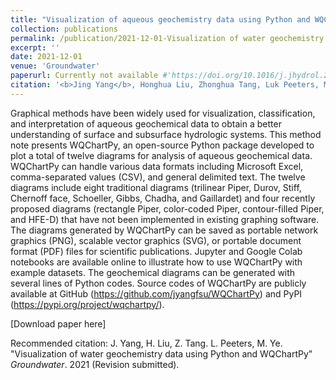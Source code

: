 ```yaml
---
title: "Visualization of aqueous geochemistry data using Python and WQChartPy"
collection: publications
permalink: /publication/2021-12-01-Visualization of water geochemistry data using Python and WQChartPy
excerpt: ''
date: 2021-12-01
venue: 'Groundwater'
paperurl: Currently not available #'https://doi.org/10.1016/j.jhydrol.2021.127085'
citation: '<b>Jing Yang</b>, Honghua Liu, Zhonghua Tang, Luk Peeters, Ming Ye*. &quot;Visualization of water geochemistry data using Python and WQChartPy.&quot; <i>Groundwater</i>. 2022 (Revision submitted).'
---
```

Graphical methods have been widely used for visualization, classification, and interpretation of aqueous geochemical data to obtain a better understanding of surface and subsurface hydrologic systems. This method note presents WQChartPy, an open-source Python package developed to plot a total of twelve diagrams for analysis of aqueous geochemical data. WQChartPy can handle various data formats including Microsoft Excel, comma-separated values (CSV), and general delimited text. The twelve diagrams include eight traditional diagrams (trilinear Piper, Durov, Stiff, Chernoff face, Schoeller, Gibbs, Chadha, and Gaillardet) and four recently proposed diagrams (rectangle Piper, color-coded Piper, contour-filled Piper, and HFE-D) that have not been implemented in existing graphing software. The diagrams generated by WQChartPy can be saved as portable network graphics (PNG), scalable vector graphics (SVG), or portable document format (PDF) files for scientific publications. Jupyter and Google Colab notebooks are available online to illustrate how to use WQChartPy with example datasets. The geochemical diagrams can be generated with several lines of Python codes. Source codes of WQChartPy are publicly available at GitHub (https://github.com/jyangfsu/WQChartPy) and PyPI (https://pypi.org/project/wqchartpy/).

[Download paper here]

Recommended citation: J. Yang, H. Liu, Z. Tang. L. Peeters, M. Ye. "Visualization of water geochemistry data using Python and WQChartPy" <i>Groundwater</i>. 2021 (Revision submitted).
